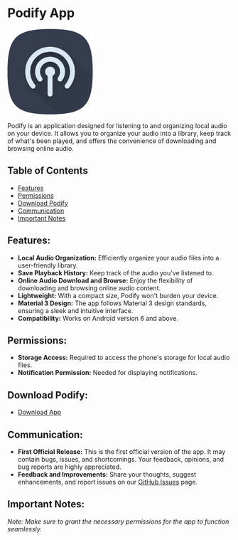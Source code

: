 # Podify App

![Podify Icon](assets/icon/app-icon-192.png)

Podify is an application designed for listening to and organizing local audio on your device. It allows you to organize your audio into a library, keep track of what's been played, and offers the convenience of downloading and browsing online audio.

## Table of Contents
- [Features](#features)
- [Permissions](#permissions)
- [Download Podify](#download-podify)
- [Communication](#communication)
- [Important Notes](#important-notes)

## Features:
- **Local Audio Organization:** Efficiently organize your audio files into a user-friendly library.
- **Save Playback History:** Keep track of the audio you've listened to.
- **Online Audio Download and Browse:** Enjoy the flexibility of downloading and browsing online audio content.
- **Lightweight:** With a compact size, Podify won't burden your device.
- **Material 3 Design:** The app follows Material 3 design standards, ensuring a sleek and intuitive interface.
- **Compatibility:** Works on Android version 6 and above.

## Permissions:
- **Storage Access:** Required to access the phone's storage for local audio files.
- **Notification Permission:** Needed for displaying notifications.

## Download Podify:
- [Download App](https://github.com/Kys0me/Podify-Download-Page/raw/main/assets/apk/app-release.apk)

## Communication:
- **First Official Release:** This is the first official version of the app. It may contain bugs, issues, and shortcomings. Your feedback, opinions, and bug reports are highly appreciated.
- **Feedback and Improvements:** Share your thoughts, suggest enhancements, and report issues on our [GitHub Issues](https://github.com/Kys0me/Podify-Download-Page/issues) page.

## Important Notes:
*Note: Make sure to grant the necessary permissions for the app to function seamlessly.*
